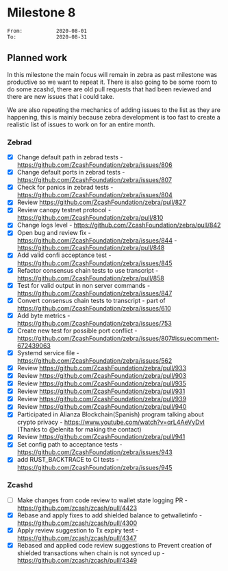 # Milestone 8

```
From:           2020-08-01
To:             2020-08-31
```

## Planned work

In this milestone the main focus will remain in zebra as past milestone was productive so we want to repeat it. There is also going to be some room to do some zcashd, there are old pull requests that had been reviewed and there are new issues that i could take.

We are also repeating the mechanics of adding issues to the list as they are happening, this is mainly because zebra development is too fast to create a realistic list of issues to work on for an entire month.

### Zebrad

- [x] Change default path in zebrad tests - https://github.com/ZcashFoundation/zebra/issues/806 
- [x] Change default ports in zebrad tests - https://github.com/ZcashFoundation/zebra/issues/807
- [x] Check for panics in zebrad tests - https://github.com/ZcashFoundation/zebra/issues/804
- [x] Review https://github.com/ZcashFoundation/zebra/pull/827
- [x] Review canopy testnet protocol - https://github.com/ZcashFoundation/zebra/pull/810
- [x] Change logs level - https://github.com/ZcashFoundation/zebra/pull/842
- [x] Open bug and review fix - https://github.com/ZcashFoundation/zebra/issues/844 - https://github.com/ZcashFoundation/zebra/pull/848
- [x] Add valid confi acceptance test - https://github.com/ZcashFoundation/zebra/issues/845
- [x] Refactor consensus chain tests to use transcript - https://github.com/ZcashFoundation/zebra/pull/858
- [x] Test for valid output in non server commands - https://github.com/ZcashFoundation/zebra/issues/847
- [x] Convert consensus chain tests to transcript - part of https://github.com/ZcashFoundation/zebra/issues/610
- [x] Add byte metrics - https://github.com/ZcashFoundation/zebra/issues/753
- [x] Create new test for possible port conflict - https://github.com/ZcashFoundation/zebra/issues/807#issuecomment-672439063
- [x] Systemd service file - https://github.com/ZcashFoundation/zebra/issues/562
- [x] Review https://github.com/ZcashFoundation/zebra/pull/933
- [x] Review https://github.com/ZcashFoundation/zebra/pull/903
- [x] Review https://github.com/ZcashFoundation/zebra/pull/935
- [x] Review https://github.com/ZcashFoundation/zebra/pull/931
- [x] Review https://github.com/ZcashFoundation/zebra/pull/939
- [x] Review https://github.com/ZcashFoundation/zebra/pull/940
- [x] Participated in Alianza Blockchain(Spanish) program talking about crypto privacy - https://www.youtube.com/watch?v=qrL4AeVyDvI (Thanks to @elenita for making the contact)
- [x] Review https://github.com/ZcashFoundation/zebra/pull/941
- [x] Set config path to acceptance tests - https://github.com/ZcashFoundation/zebra/issues/943
- [x] add RUST_BACKTRACE to CI tests - https://github.com/ZcashFoundation/zebra/issues/945

### Zcashd

- [ ] Make changes from code review to wallet state logging PR - https://github.com/zcash/zcash/pull/4423
- [x] Rebase and apply fixes to add shielded balance to getwalletinfo - https://github.com/zcash/zcash/pull/4300
- [x] Apply review suggestion to Tx expiry test - https://github.com/zcash/zcash/pull/4347
- [x] Rebased and applied code review suggestions to Prevent creation of shielded transactions when chain is not synced up - https://github.com/zcash/zcash/pull/4349
